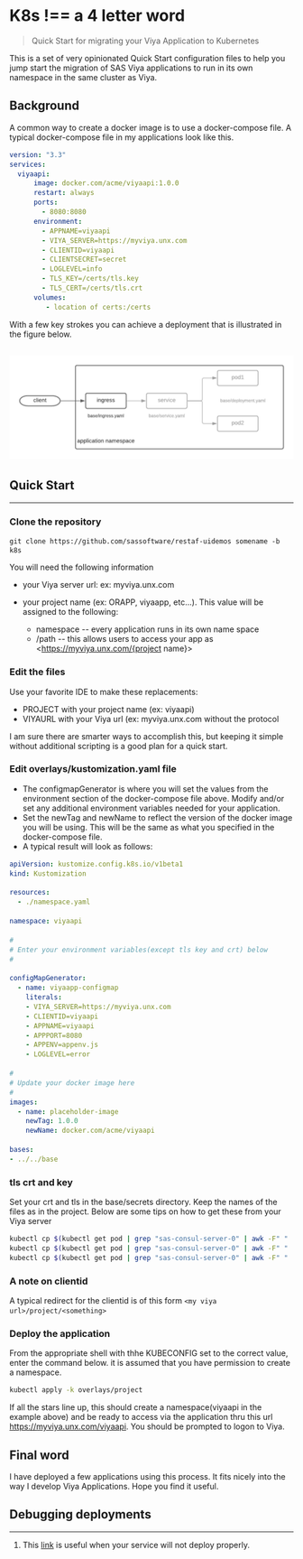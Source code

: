 # K8s !== a 4 letter word

>Quick Start for migrating your Viya Application to Kubernetes

This is a set of  very opinionated Quick Start configuration files to help you jump start the migration of  SAS Viya applications to run in its own namespace in the same cluster as Viya.

## Background

 A common way to create a docker image is to use a docker-compose file. A typical docker-compose file in my applications look like this.

```yaml
version: "3.3"
services:
  viyaapi:
      image: docker.com/acme/viyaapi:1.0.0
      restart: always
      ports:
        - 8080:8080
      environment:
        - APPNAME=viyaapi
        - VIYA_SERVER=https://myviya.unx.com
        - CLIENTID=viyaapi
        - CLIENTSECRET=secret
        - LOGLEVEL=info
        - TLS_KEY=/certs/tls.key
        - TLS_CERT=/certs/tls.crt
      volumes:
         - location of certs:/certs
```

With a few key strokes you can achieve a deployment that is illustrated in the figure below.

![layout](https://github.com/sassoftware/restaf-uidemos/blob/k8s/k8.png)
---

## Quick Start

---

### Clone the repository

```git
git clone https://github.com/sassoftware/restaf-uidemos somename -b k8s
```

You will need the following information

- your Viya server url:  ex: myviya.unx.com

- your project name (ex: ORAPP, viyaapp, etc...). This value will be assigned to the following:
  - namespace  -- every application runs in its own name space
  - /path  -- this allows users to access your app as <<https://myviya.unx.com/{project> name}>

### Edit the files

Use your favorite IDE to make these replacements:

- PROJECT with your project name (ex: viyaapi)
- VIYAURL with your Viya url (ex: myviya.unx.com without the protocol

I am sure there are smarter ways to accomplish this, but keeping it simple without additional scripting is a good plan for a quick start.

### Edit overlays/kustomization.yaml file

- The configmapGenerator is where you will set the values from the environment section of the docker-compose file above. Modify and/or set any additional environment variables needed for your application.
- Set the newTag and newName to reflect the version of the docker image you will be using. This will be the same as what you specified in the docker-compose file.
- A typical result will look as follows:

```yaml
apiVersion: kustomize.config.k8s.io/v1beta1
kind: Kustomization

resources:
  - ./namespace.yaml

namespace: viyaapi

#
# Enter your environment variables(except tls key and crt) below
#

configMapGenerator:
  - name: viyaapp-configmap
    literals:
    - VIYA_SERVER=https://myviya.unx.com
    - CLIENTID=viyaapi
    - APPNAME=viyaapi
    - APPPORT=8080
    - APPENV=appenv.js
    - LOGLEVEL=error

#
# Update your docker image here
#
images: 
  - name: placeholder-image
    newTag: 1.0.0
    newName: docker.com/acme/viyaapi

bases:
- ../../base
```

### tls crt and key

Set your crt and tls in the base/secrets directory. Keep the names of the files as in the project. Below are some tips on
how to get these from your Viya server

```sh
kubectl cp $(kubectl get pod | grep "sas-consul-server-0" | awk -F" " '{print $1}'):security/ca.crt ./ca.crt
kubectl cp $(kubectl get pod | grep "sas-consul-server-0" | awk -F" " '{print $1}'):security/tls.crt ./tls.crt
kubectl cp $(kubectl get pod | grep "sas-consul-server-0" | awk -F" " '{print $1}'):security/tls.key ./tls.key
```

### A note on clientid

A typical redirect for the clientid is of this form `<my viya url>/project/<something>`

### Deploy the application

From the appropriate shell with thhe KUBECONFIG set to the correct value, enter the command below. it is assumed that you have permission to create a namespace.

```sh
kubectl apply -k overlays/project
```

If all the stars line up, this should create a namespace(viyaapi in the example above) and be ready to access via the application thru this url <https://myviya.unx.com/viyaapi>. You should be prompted to logon to Viya.

## Final word

I have deployed a few applications using this process. It fits nicely into the way I develop Viya Applications. Hope you find it useful.

## Debugging deployments

---

1. This [link](
https://blog.thundra.io/debugging-kubernetes-deployments?utm_source=adwords&utm_medium=cpc&utm_campaign=PdSrch_Google_Dynamic_INT__&utm_content=&utm_term=&hsa_acc=2925991331&hsa_cam=6461560272&hsa_grp=76915793229&hsa_ad=495998564829&hsa_src=g&hsa_tgt=dsa-424991837698&hsa_kw=&hsa_mt=b&hsa_net=adwords&hsa_ver=3&gclid=CjwKCAjwx6WDBhBQEiwA_dP8rZUqizXbWUiYsKHQZg_3us3_fYI9Gg_7_3wx-ZRUqYnT5vA6s5AKhBoCZ_0QAvD_BwE) is useful when your service will not deploy properly.
